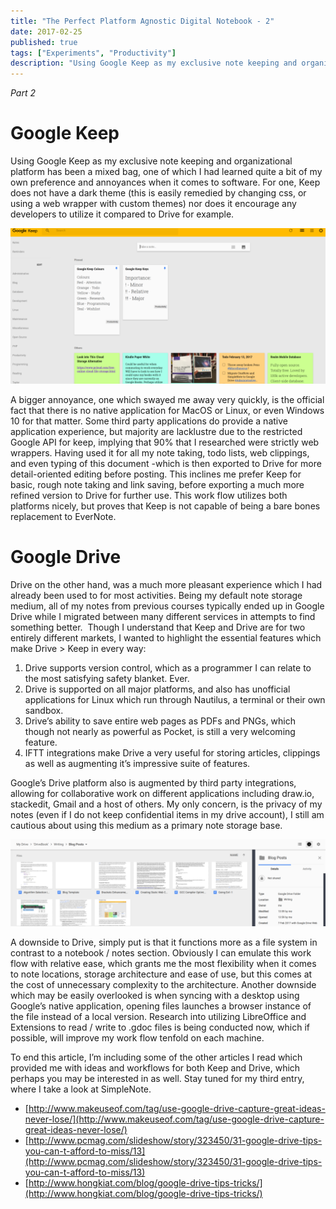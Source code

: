```yaml
---
title: "The Perfect Platform Agnostic Digital Notebook - 2"
date: 2017-02-25
published: true
tags: ["Experiments", "Productivity"]
description: "Using Google Keep as my exclusive note keeping and organizational platform has been a mixed bag, one of which I had learned quite a bit of my own preference and annoyances when it comes to software. For one, Keep does not have a dark theme (this is easily remedied by changing css, or using a web wrapper with custom themes) nor does it encourage any developers to utilize it compared to Drive for example."
---
```


_Part 2_

# Google Keep

Using Google Keep as my exclusive note keeping and organizational platform has been a mixed bag, one of which I had learned quite a bit of my own preference and annoyances when it comes to software. For one, Keep does not have a dark theme (this is easily remedied by changing css, or using a web wrapper with custom themes) nor does it encourage any developers to utilize it compared to Drive for example.

[![Google Keep](./images/Screenshot-from-2017-02-25-14-05-18-1024x506.png)](http://raygervais.ca/wp-content/uploads/2017/02/Screenshot-from-2017-02-25-14-05-18.png)

A bigger annoyance, one which swayed me away very quickly, is the official fact that there is no native application for MacOS or Linux, or even Windows 10 for that matter. Some third party applications do provide a native application experience, but majority are lacklustre due to the restricted Google API for keep, implying that 90% that I researched were strictly web wrappers. Having used it for all my note taking, todo lists, web clippings, and even typing of this document -which is then exported to Drive for more detail-oriented editing before posting. This inclines me prefer Keep for basic, rough note taking and link saving, before exporting a much more refined version to Drive for further use. This work flow utilizes both platforms nicely, but proves that Keep is not capable of being a bare bones replacement to EverNote.

# Google Drive

Drive on the other hand, was a much more pleasant experience which I had already been used to for most activities. Being my default note storage medium, all of my notes from previous courses typically ended up in Google Drive while I migrated between many different services in attempts to find something better.  Though I understand that Keep and Drive are for two entirely different markets, I wanted to highlight the essential features which make Drive > Keep in every way:

1. Drive supports version control, which as a programmer I can relate to the most satisfying safety blanket. Ever.
2. Drive is supported on all major platforms, and also has unofficial applications for Linux which run through Nautilus, a terminal or their own sandbox.
3. Drive’s ability to save entire web pages as PDFs and PNGs, which though not nearly as powerful as Pocket, is still a very welcoming feature.
4. IFTT integrations make Drive a very useful for storing articles, clippings as well as augmenting it’s impressive suite of features.

Google’s Drive platform also is augmented by third party integrations, allowing for collaborative work on different applications including draw.io, stackedit, Gmail and a host of others. My only concern, is the privacy of my notes (even if I do not keep confidential items in my drive account), I still am cautious about using this medium as a primary note storage base.

[![Google Drive](./images/Screenshot-from-2017-02-25-14-08-33-1024x282.png)](http://raygervais.ca/wp-content/uploads/2017/02/Screenshot-from-2017-02-25-14-08-33.png)

A downside to Drive, simply put is that it functions more as a file system in contrast to a notebook / notes section. Obviously I can emulate this work flow with relative ease, which grants me the most flexibility when it comes to note locations, storage architecture and ease of use, but this comes at the cost of unnecessary complexity to the architecture. Another downside which may be easily overlooked is when syncing with a desktop using Google’s native application, opening files launches a browser instance of the file instead of a local version. Research into utilizing LibreOffice and Extensions to read / write to .gdoc files is being conducted now, which if possible, will improve my work flow tenfold on each machine.

To end this article, I’m including some of the other articles I read which provided me with ideas and workflows for both Keep and Drive, which perhaps you may be interested in as well. Stay tuned for my third entry, where I take a look at SimpleNote.

- [http://www.makeuseof.com/tag/use-google-drive-capture-great-ideas-never-lose/](http://www.makeuseof.com/tag/use-google-drive-capture-great-ideas-never-lose/)
- [http://www.pcmag.com/slideshow/story/323450/31-google-drive-tips-you-can-t-afford-to-miss/13](http://www.pcmag.com/slideshow/story/323450/31-google-drive-tips-you-can-t-afford-to-miss/13)
- [http://www.hongkiat.com/blog/google-drive-tips-tricks/](http://www.hongkiat.com/blog/google-drive-tips-tricks/)
